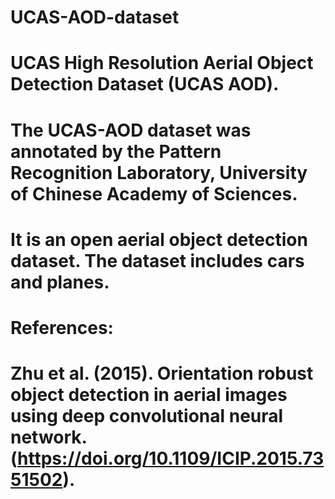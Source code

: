 # UCAS-AOD-dataset
# UCAS High Resolution Aerial Object Detection Dataset (UCAS AOD).
# The UCAS-AOD dataset was annotated by the Pattern Recognition Laboratory, University of Chinese Academy of Sciences.
# It is an open aerial object detection dataset. The dataset includes cars and planes.

# References:
# Zhu et al. (2015). Orientation robust object detection in aerial images using deep convolutional neural network. (https://doi.org/10.1109/ICIP.2015.7351502).

